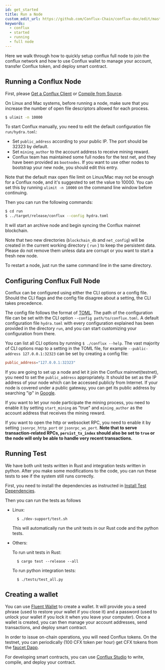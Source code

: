 ```yaml
---
id: get_started
title: Run a Node
custom_edit_url: https://github.com/Conflux-Chain/conflux-doc/edit/master/docs/get_started.md
keywords:
  - conflux
  - started
  - running
  - full node
---
```


Here we walk through how to quickly setup conflux full node to join the conflux network and how to use Conflux wallet to manage your account, transfer Conflux token, and deploy smart contract.

## Running a Conflux Node

First, please [Get a Conflux Client](../../run-a-node/en/how-to-get.md) or [Compile from Source](install.md).

On Linux and Mac systems, before running a node, make sure that you increase the number of open file descriptors allowed for each process.

```bash
$ ulimit -n 10000
```

To start Conflux manually, you need to edit the default configuration file `run/hydra.toml`:

* Set `public_address` according to your public IP. The port should be 32323 by default.
* Set `mining_author` to the account address to receive mining reward.
* Conflux team has maintained some full nodes for the test net, and they have been provided as `bootnodes`. If you want to use other nodes to bootstrap your new node, you should edit this entry.

Note that the default max open file limit on Linux/Mac may not be enough for a Conflux node, and it's suggested to set the value to 10000. You can set this by running `ulimit -n 10000` on the command line window before continuing.

Then you can run the following commands:

```bash
$ cd run
$ ../target/release/conflux --config hydra.toml
```

It will start an archive node and begin syncing the Conflux mainnet blockchain. 

Note that two new directories (`blockchain_db` and `net_config`) will be created in the current working directory ( `run` ) to keep the persistent data. Please do not remove them unless data are corrupt or you want to start a fresh new node.

To restart a node, just run the same command line in the same directory.

## Configuring Conflux Full Node

Conflux can be configured using either the CLI options or a config file. Should the CLI flags and the config file disagree about a setting, the CLI takes precedence.  

The config file follows the format of [TOML](https://github.com/toml-lang/toml). The path of the configuration file can be set with the CLI option `--config path/to/conflux.toml`. A default configuration file `hydra.toml` with every configuration explained has been provided in the directory `run`, and you can start customizing your configuration from there.

You can list all CLI options by running  `$ ./conflux --help`. The vast majority of CLI options map to a setting in the TOML file, for example `--public-address 127.0.0.1:32323` can be set by creating a config file:

```toml
public_address="127.0.0.1:32323"
```

If you are going to set up a node and let it join the Conflux mainnet(testnet), you need to set the `public_address` appropriately. It should be set as the IP address of your node which can be accessed publicly from Internet. If your node is covered under a public gateway, you can get its public address by searching "ip" in [Google](https://www.google.com/).

If you want to let your node participate the mining process, you need to enable it by setting `start_mining` as "true" and `mining_author` as the account address that receives the mining reward. 

If you want to open the http or websocket RPC, you need to enable it by setting `jsonrpc_http_port` or `jsonrpc_ws_port`. 
**Note that to serve transaction-related RPCs, `persist_tx_index` should also be set to `true` or the node will only be able to handle very recent transactions.**

## Running Test

We have both unit tests written in Rust and integration tests written in python. After you make some modifications to the code, you can run these tests to see if the system still runs correctly.

First, you need to install the dependencies as instructed in [Install Test Dependencies](install.md#install-test-dependencies).

Then you can run the tests as follows

* Linux:

        $ ./dev-support/test.sh

    This will automatically run the unit tests in our Rust code and the python tests.

* Others:

    To run unit tests in Rust:

        $ cargo test --release --all

    To run python integration tests:

        $ ./tests/test_all.py

    

## Creating a wallet

You can use [Fluent Wallet](https://fluentwallet.com/) to create a wallet.
It will provide you a seed phrase
(used to restore your wallet if you close it) and a password (used to unlock your wallet if you lock it 
when you leave your computer). Once a wallet is created, you can then manage your account addresses,
send transactions, and deploy smart contract.

In order to issue on-chain operations, you will need Conflux tokens. 
On the testnet, you can periodically (100 CFX token per hour) get CFX tokens from the [faucet Dapp](http://faucet.confluxnetwork.org/).

For developing smart contracts, you can use [Conflux Studio](https://github.com/ObsidianLabs/ConfluxStudio) to write, compile, and deploy your contract.
